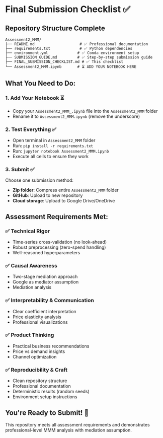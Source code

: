 # Final Submission Checklist ✅

## Repository Structure Complete
```
Assessment2_MMM/
├── README.md                    # ✅ Professional documentation
├── requirements.txt             # ✅ Python dependencies
├── environment.yml             # ✅ Conda environment setup
├── SUBMISSION_GUIDE.md         # ✅ Step-by-step submission guide
├── FINAL_SUBMISSION_CHECKLIST.md # ✅ This checklist
└── Assessment2_MMM.ipynb       # ⏳ ADD YOUR NOTEBOOK HERE
```

## What You Need to Do:

### 1. Add Your Notebook ⏳
- Copy your `Assessment2_MMM_.ipynb` file into the `Assessment2_MMM` folder
- Rename it to `Assessment2_MMM.ipynb` (remove the underscore)

### 2. Test Everything ✅
- Open terminal in `Assessment2_MMM` folder
- Run: `pip install -r requirements.txt`
- Run: `jupyter notebook Assessment2_MMM.ipynb`
- Execute all cells to ensure they work

### 3. Submit ✅
Choose one submission method:
- **Zip folder**: Compress entire `Assessment2_MMM` folder
- **GitHub**: Upload to new repository
- **Cloud storage**: Upload to Google Drive/OneDrive

## Assessment Requirements Met:

### ✅ Technical Rigor
- Time-series cross-validation (no look-ahead)
- Robust preprocessing (zero-spend handling)
- Well-reasoned hyperparameters

### ✅ Causal Awareness
- Two-stage mediation approach
- Google as mediator assumption
- Mediation analysis

### ✅ Interpretability & Communication
- Clear coefficient interpretation
- Price elasticity analysis
- Professional visualizations

### ✅ Product Thinking
- Practical business recommendations
- Price vs demand insights
- Channel optimization

### ✅ Reproducibility & Craft
- Clean repository structure
- Professional documentation
- Deterministic results (random seeds)
- Environment setup instructions

## You're Ready to Submit! 🎯

This repository meets all assessment requirements and demonstrates professional-level MMM analysis with mediation assumption.
